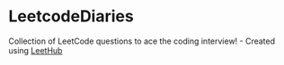 # LeetcodeDiaries
Collection of LeetCode questions to ace the coding interview! - Created using [LeetHub](https://github.com/QasimWani/LeetHub)

